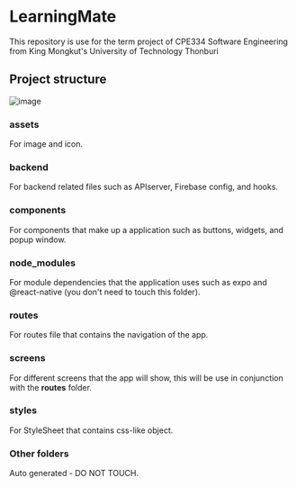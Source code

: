 
# LearningMate

This repository is use for the term project of CPE334 Software Engineering from King Mongkut's University of Technology Thonburi

  

## Project structure 
![image](https://github.com/LonebirdRamin/LearningMate/assets/133381159/0b13fb51-ac9a-41a9-8e8e-75bfc8c1d3ab)
### assets
   For image and icon.
### backend
   For backend related files such as APIserver, Firebase config, and hooks.
### components
   For components that make up a application such as buttons, widgets, and popup window.
### node_modules
   For module dependencies that the application uses such as expo and @react-native
   (you don't need to touch this folder).
### routes
   For routes file that contains the navigation of the app.
### screens
   For different screens that the app will show, this will be use in conjunction with the **routes** folder.
### styles
   For StyleSheet that contains css-like object.

### Other folders
   Auto generated - DO NOT TOUCH.
